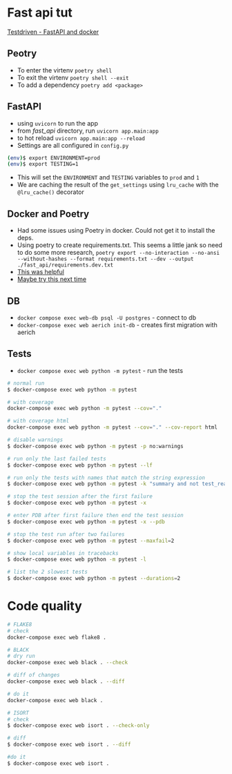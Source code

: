 # Fast api tut

[Testdriven - FastAPI and docker](https://testdriven.io/courses/tdd-fastapi/)

## Peotry

- To enter the virtenv `poetry shell`
- To exit the virtenv `poetry shell --exit`
- To add a dependency `poetry add <package>`

## FastAPI

- using `uvicorn` to run the app
- from *fast_api* directory, run `uvicorn app.main:app`
- to hot reload `uvicorn app.main:app --reload`
- Settings are all configured in `config.py`

```bash
(env)$ export ENVIRONMENT=prod
(env)$ export TESTING=1
```

- This will set the `ENVIRONMENT` and `TESTING` variables to `prod` and `1`
- We are caching the result of the `get_settings` using `lru_cache` with the `@lru_cache()` decorator

## Docker and Poetry

- Had some issues using Poetry in docker. Could not get it to install the deps.
- Using poetry to create requirements.txt. This seems a little jank so need to do some more research,
`poetry export --no-interaction --no-ansi --without-hashes --format requirements.txt --dev --output ./fast_api/requirements.dev.txt`
- [This was helpful](https://stackoverflow.com/questions/57331667/cant-install-dependencies-in-docker-container/57374374#57374374)
- [Maybe try this next time](https://medium.com/@harpalsahota/dockerizing-python-poetry-applications-1aa3acb76287)

## DB

- `docker compose exec web-db psql -U postgres` - connect to db
- `docker-compose exec web aerich init-db` - creates first migration with aerich

## Tests

- `docker compose exec web python -m pytest` - run the tests

```bash
# normal run
$ docker-compose exec web python -m pytest

# with coverage
docker-compose exec web python -m pytest --cov="."

# with coverage html
docker-compose exec web python -m pytest --cov="." --cov-report html

# disable warnings
$ docker-compose exec web python -m pytest -p no:warnings

# run only the last failed tests
$ docker-compose exec web python -m pytest --lf

# run only the tests with names that match the string expression
$ docker-compose exec web python -m pytest -k "summary and not test_read_summary"

# stop the test session after the first failure
$ docker-compose exec web python -m pytest -x

# enter PDB after first failure then end the test session
$ docker-compose exec web python -m pytest -x --pdb

# stop the test run after two failures
$ docker-compose exec web python -m pytest --maxfail=2

# show local variables in tracebacks
$ docker-compose exec web python -m pytest -l

# list the 2 slowest tests
$ docker-compose exec web python -m pytest --durations=2
```

# Code quality

```bash
# FLAKE8
# check
docker-compose exec web flake8 .

# BLACK
# dry run
docker-compose exec web black . --check

# diff of changes
docker-compose exec web black . --diff

# do it
docker-compose exec web black .

# ISORT
# check
$ docker-compose exec web isort . --check-only

# diff
$ docker-compose exec web isort . --diff

#do it
$ docker-compose exec web isort .
```
